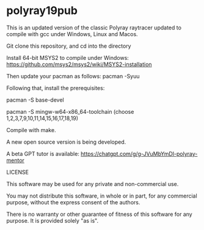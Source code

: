 # polyray19pub

This is an updated version of the classic Polyray raytracer updated to compile with gcc under Windows, Linux and Macos.

Git clone this repository, and cd into the directory

Install 64-bit MSYS2 to compile under Windows: https://github.com/msys2/msys2/wiki/MSYS2-installation

Then update your pacman as follows: pacman -Syuu

Following that, install the prerequisites:

pacman -S base-devel

pacman -S mingw-w64-x86_64-toolchain
(choose  1,2,3,7,9,10,11,14,15,16,17,18,19)

Compile with make.

A new open source version is being developed.

A beta GPT tutor is available:
https://chatgpt.com/g/g-JVuMbYmDl-polyray-mentor

LICENSE

This software may be used for any private and non-commercial  use.

  You may not distribute this software, in whole or in part,
  for any commercial purpose, without the express consent of
  the authors.

  There is no warranty or other guarantee of fitness of this software
  for any purpose.  It is provided solely "as is".
